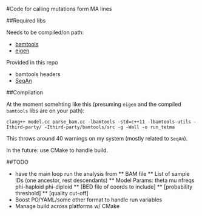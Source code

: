 #Code for calling mutations form MA lines


##Required libs

Needs to be compiled/on path:
* [bamtools](https://github.com/pezmaster31/bamtools)
* [eigen](http://eigen.tuxfamily.org/index.php?title=Main_Page)

Provided in this repo
* bamtools headers        
* [SeqAn](https://www.seqan.de/)

##Compilation

At the moment somehting like this (presuming `eigen` and the compiled `bamtools`
libs are on your path):

`clang++ model.cc parse_bam.cc -lbamtools -std=c++11 -lbamtools-utils -Ithird-party/ -Ithird-party/bamtools/src -g -Wall -o run_tetma`

This throws around 40 warnings on my system (mostly related to `SeqAn`).

In the future: use CMake to handle build.

##TODO
* have the main loop run the analysis from
    ** BAM file
    ** List of sample IDs (one ancestor, rest descendants)
    ** Model Params:
        theta
        mu
        nfreqs
        phi-haploid
        phi-diploid
    ** [BED file of coords to include]
    ** [probability threshold]
    ** [quality cut-off]
* Boost PO/YAML/some other format to handle run variables
* Manage build across platforms w/ CMake
